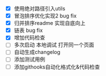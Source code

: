 - [X] 使用绝对路径引入utils
- [X] 冒泡排序优化实现2 bug fix
- [X] 归并排序readme 实现自底向上
- [X] 链表 bug fix
- [X] 增加代码检查
- [ ] 多次启动 本地调试 打开同一个页面
- [ ] 自动生成changelog
- [ ] 添加测试用例
- [ ] 添加githooks自动化格式化&代码检查
